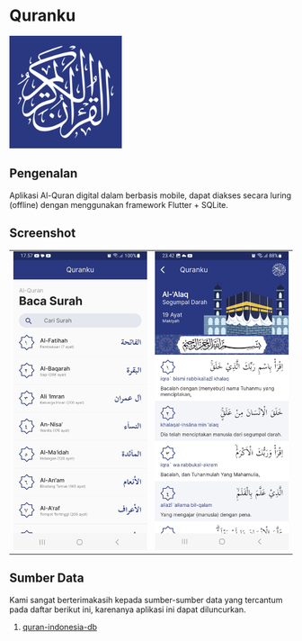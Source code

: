# Quranku
<img src="assets/image/logo_quranku.png" height="200"><br>


## Pengenalan

Aplikasi Al-Quran digital dalam berbasis mobile, dapat diakses secara luring (offline) dengan menggunakan framework Flutter + SQLite.

## Screenshot
<table>
  <tr>
    <td><img src="assets/image/ss_home.jpg"></td>
    <td><img src="assets/image/ss_bacasurah.jpg" ></td>
  </tr>
</table>

## Sumber Data

Kami sangat berterimakasih kepada sumber-sumber data yang tercantum pada daftar berikut ini, karenanya aplikasi ini dapat diluncurkan.

1. <a href="https://github.com/sinoridha/quran-indonesia-db" target="_blank">quran-indonesia-db</a>
